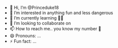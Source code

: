 - 👋 Hi, I’m @Princeduke18
- 👀 I’m interested in anything fun and less dangerous
- 🌱 I’m currently learning 🤷😂
- 💞️ I’m looking to collaborate on 
- 📫 How to reach me.. you know my number 🌚
- 😄 Pronouns: ...
- ⚡ Fun fact: ...

<!---
Princeduke18/Princeduke18 is a ✨ special ✨ repository because its `README.md` (this file) appears on your GitHub profile.
You can click the Preview link to take a look at your changes.
--->
